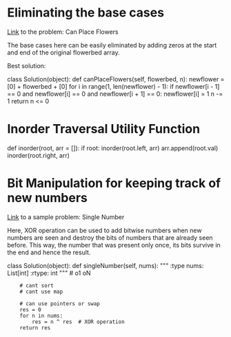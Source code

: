 # Eliminating the base cases 

[Link](https://leetcode.com/problems/can-place-flowers/) to the problem: Can Place Flowers

The base cases here can be easily eliminated by adding zeros at the start and end of the original flowerbed array.

Best solution:

class Solution(object):
    def canPlaceFlowers(self, flowerbed, n):
        newflower = [0] + flowerbed + [0]
        for i in range(1, len(newflower) - 1):
            if newflower[i - 1] == 0 and  newflower[i] == 0 and  newflower[i + 1] == 0:
                newflower[i] = 1
                n -= 1
        return n <= 0

# Inorder Traversal Utility Function

def inorder(root, arr = []):
    if root:
        inorder(root.left, arr)
        arr.append(root.val)
        inorder(root.right, arr)

# Bit Manipulation for keeping track of new numbers
[Link](https://leetcode.com/problems/single-number/) to a sample problem: Single Number

Here, XOR operation can be used to add bitwise numbers when new numbers are seen and destroy the bits of numbers that are already seen before. This way, the number that was present only once, its bits survive in the end and hence the result.

class Solution(object):
    def singleNumber(self, nums):
        """
        :type nums: List[int]
        :rtype: int
        """
        # o1 oN 
        
        # cant sort 
        # cant use map 
        
        # can use pointers or swap 
        res = 0 
        for n in nums: 
            res = n ^ res  # XOR operation
        return res